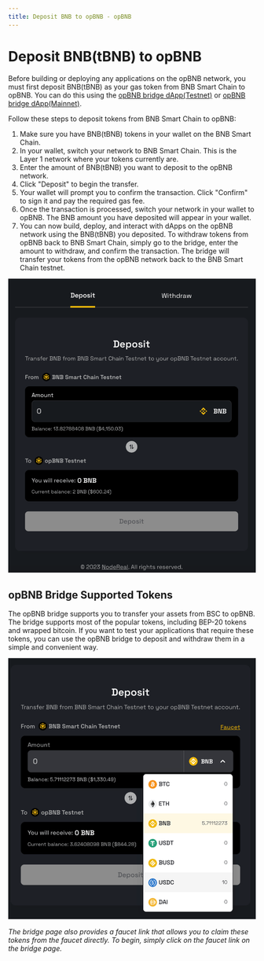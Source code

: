 ```yaml
---
title: Deposit BNB to opBNB - opBNB
---
```

# Deposit BNB(tBNB) to opBNB

Before building or deploying any applications on the opBNB network, you must first deposit BNB(tBNB) as your gas token from BNB Smart Chain to opBNB. You can do this using the [opBNB bridge dApp(Testnet)](https://opbnb-testnet-bridge.bnbchain.org/) or [opBNB bridge dApp(Mainnet)](https://opbnb-bridge.bnbchain.org). 

Follow these steps to deposit tokens from BNB Smart Chain to opBNB: 

1. Make sure you have BNB(tBNB) tokens in your wallet on the BNB Smart Chain.
2. In your wallet, switch your network to BNB Smart Chain. This is the Layer 1 network where your tokens currently are.
3. Enter the amount of BNB(tBNB) you want to deposit to the opBNB network.
4. Click "Deposit" to begin the transfer.
5. Your wallet will prompt you to confirm the transaction. Click "Confirm" to sign it and pay the required gas fee.
6. Once the transaction is processed, switch your network in your wallet to opBNB. The BNB amount you have deposited will appear in your wallet.
7. You can now build, deploy, and interact with dApps on the opBNB network using the BNB(tBNB) you deposited. To withdraw tokens from opBNB back to BNB Smart Chain, simply go to the bridge, enter the amount to withdraw, and confirm the transaction. The bridge will transfer your tokens from the opBNB network back to the BNB Smart Chain testnet.

![img](../img/opBNB-bridge.png)


## opBNB Bridge Supported Tokens

The opBNB bridge supports you to transfer your assets from BSC to opBNB. The bridge supports most of the popular tokens, including BEP-20 tokens and wrapped bitcoin. If you want to test your applications that require these tokens, you can use the opBNB bridge to deposit and withdraw them in a simple and convenient way.

![img](../img/bridge-supported-tokens.png)

*The bridge page also provides a faucet link that allows you to claim these tokens from the faucet directly. To begin, simply click on the faucet link on the bridge page.*

